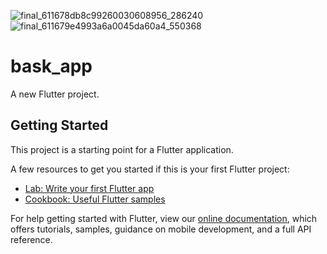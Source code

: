 ![final_611678db8c99260030608956_286240](https://user-images.githubusercontent.com/73067444/129368072-a1eaf9a0-1fd5-45e9-80bd-668fcaada845.png)
![final_611679e4993a6a0045da60a4_550368](https://user-images.githubusercontent.com/73067444/129368094-25cf5db0-e32d-4121-9611-5dd866d031f1.png)
# bask_app

A new Flutter project.

## Getting Started

This project is a starting point for a Flutter application.

A few resources to get you started if this is your first Flutter project:

- [Lab: Write your first Flutter app](https://flutter.dev/docs/get-started/codelab)
- [Cookbook: Useful Flutter samples](https://flutter.dev/docs/cookbook)

For help getting started with Flutter, view our
[online documentation](https://flutter.dev/docs), which offers tutorials,
samples, guidance on mobile development, and a full API reference.

